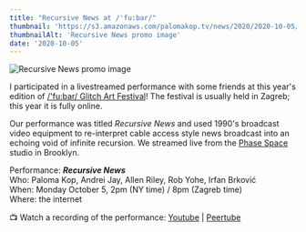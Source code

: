 ```yaml
---
title: "Recursive News at /'fu:bar/"
thumbnail: 'https://s3.amazonaws.com/palomakop.tv/news/2020/2020-10-05/recursive_news.jpg'
thumbnailAlt: 'Recursive News promo image'
date: '2020-10-05'
---
```


<img alt="Recursive News promo image" loading="lazy" src="https://s3.amazonaws.com/palomakop.tv/news/2020/2020-10-05/recursive_news.jpg"/>
<p>
  I participated in a livestreamed performance with some friends at this year's edition of <a href="https://fubar.space/" rel="noopener" target="_blank">/'fu:bar/ Glitch Art Festival</a>! The festival is usually held in Zagreb; this year it is fully online.
  </p>
<p>
  Our performance was titled <i>Recursive News</i> and used 1990's broadcast video equipment to re-interpret cable access style news broadcast into an echoing void of infinite recursion. We streamed live from the <a href="https://phasespace.xyz" rel="noopener" target="_blank">Phase Space</a> studio in Brooklyn.
  </p>
<p>
  Performance: <b><i>Recursive News</i></b><br/>
  Who: Paloma Kop, Andrei Jay, Allen Riley, Rob Yohe, Irfan Brković<br/>
  When: Monday October 5, 2pm (NY time) / 8pm (Zagreb time)<br/>
  Where: the internet
  </p>
<p>
  📺 Watch a recording of the performance: <a href="https://youtu.be/lILELG89sYo" rel="noopener" target="_blank">Youtube</a> | <a href="https://videos.scanlines.xyz/w/nJAEsD9w3ifiQQ9KeK9sfv" rel="noopener" target="_blank">Peertube</a>
</p>
